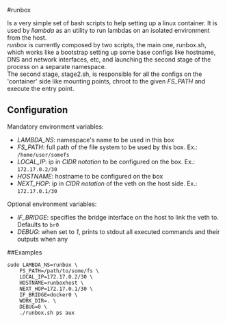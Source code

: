#runbox

Is a very simple set of bash scripts to help setting up a linux container.
It is used by *llambda* as an utility to run lambdas on an isolated environment from the host.  
*runbox* is currently composed by two scripts, the main one, runbox.sh, which works like a
bootstrap setting up some base configs like hostname, DNS and network interfaces, etc, and
launching the second stage of the process on a separate namespace.  
The second stage, stage2.sh, is responsible for all the configs on the 'container' side like
mounting points, chroot to the given *FS_PATH* and execute the entry point.


## Configuration

Mandatory environment variables:

- *LAMBDA_NS*: namespace's name to be used in this box
- *FS_PATH*: full path of the file system to be used by this box. Ex.: ```/home/user/somefs```
- *LOCAL_IP*: ip in *CIDR notation* to be configured on the box. Ex.: ```172.17.0.2/30```
- *HOSTNAME*: hostname to be configured on the box
- *NEXT_HOP*: ip in *CIDR notation* of the veth on the host side. Ex.: ```172.17.0.1/30```

Optional environment variables:
- *IF_BRIDGE*: specifies the bridge interface on the host to link the veth to. Defaults to ```br0```
- *DEBUG*: when set to *1*, prints to stdout all executed commands and their outputs when any


##Examples

```
sudo LAMBDA_NS=runbox \
    FS_PATH=/path/to/some/fs \
    LOCAL_IP=172.17.0.2/30 \
    HOSTNAME=runboxhost \
    NEXT_HOP=172.17.0.1/30 \
    IF_BRIDGE=docker0 \
    WORK_DIR=. \
    DEBUG=0 \
    ./runbox.sh ps aux
```
